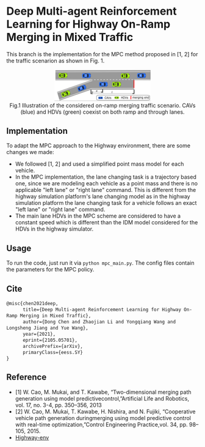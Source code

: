 # Deep Multi-agent Reinforcement Learning for Highway On-Ramp Merging in Mixed Traffic

This branch is the implementation for the MPC method proposed in [1, 2] for the traffic scenarion as shown in Fig. 1.



<p align="center">
     <img src="docs/on-ramp.png" alt="output_example" width="50%" height="50%">
     <br>Fig.1 Illustration of the considered on-ramp merging traffic scenario. CAVs (blue) and HDVs (green) coexist on both ramp and through lanes.
</p>

## Implementation
To adapt the MPC approach to the Highway environment, there are some changes we made:
- We followed [1, 2] and used a simplified point mass model for each vehicle.
- In the MPC implementation, the lane changing task is a trajectory based one, since we are modeling each vehicle as a point mass and there is no applicable "left lane" or "right lane" command. This is different from the highway simulation platform's lane changing model as in the highway simulation platform the lane changing task for a vehicle follows an exact "left lane" or "right lane" command.
- The main lane HDVs in the MPC scheme are considered to have a constant speed which is different than the IDM model considered for the HDVs in the highway simulator.

## Usage
To run the code, just run it via `python mpc_main.py`.  The config files contain the parameters for the MPC policy.


## Cite
```
@misc{chen2021deep,
      title={Deep Multi-agent Reinforcement Learning for Highway On-Ramp Merging in Mixed Traffic}, 
      author={Dong Chen and Zhaojian Li and Yongqiang Wang and Longsheng Jiang and Yue Wang},
      year={2021},
      eprint={2105.05701},
      archivePrefix={arXiv},
      primaryClass={eess.SY}
}
```

## Reference
- [1] W. Cao, M. Mukai, and T. Kawabe, “Two-dimensional merging path generation using model predictivecontrol,”Artificial Life and Robotics, vol. 17, no. 3-4, pp. 350–356, 2013
- [2]  W. Cao, M. Mukai, T. Kawabe, H. Nishira, and N. Fujiki, “Cooperative vehicle path generation duringmerging using model predictive control with real-time optimization,”Control  Engineering  Practice,vol. 34, pp. 98–105, 2015.
- [Highway-env](https://github.com/eleurent/highway-env)


